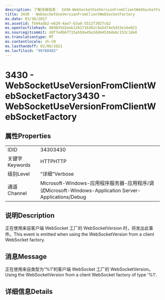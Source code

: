 ```yaml
---
description: 了解详细信息： 3430-WebSocketUseVersionFromClientWebSocketFactory
title: 3430 - WebSocketUseVersionFromClientWebSocketFactory
ms.date: 03/30/2017
ms.assetid: fb04adb2-e629-4ae7-b3a6-5512f3927cb2
ms.openlocfilehash: 869035d2eeb1261716362c9a5474e5d33e16e921
ms.sourcegitcommit: ddf7edb67715a5b9a45e3dd44536dabc153c1de0
ms.translationtype: MT
ms.contentlocale: zh-CN
ms.lasthandoff: 02/06/2021
ms.locfileid: "99760402"
---
```

# <a name="3430---websocketuseversionfromclientwebsocketfactory"></a><span data-ttu-id="c2e2e-103">3430 - WebSocketUseVersionFromClientWebSocketFactory</span><span class="sxs-lookup"><span data-stu-id="c2e2e-103">3430 - WebSocketUseVersionFromClientWebSocketFactory</span></span>

## <a name="properties"></a><span data-ttu-id="c2e2e-104">属性</span><span class="sxs-lookup"><span data-stu-id="c2e2e-104">Properties</span></span>  
  
|||  
|-|-|  
|<span data-ttu-id="c2e2e-105">ID</span><span class="sxs-lookup"><span data-stu-id="c2e2e-105">ID</span></span>|<span data-ttu-id="c2e2e-106">3430</span><span class="sxs-lookup"><span data-stu-id="c2e2e-106">3430</span></span>|  
|<span data-ttu-id="c2e2e-107">关键字</span><span class="sxs-lookup"><span data-stu-id="c2e2e-107">Keywords</span></span>|<span data-ttu-id="c2e2e-108">HTTP</span><span class="sxs-lookup"><span data-stu-id="c2e2e-108">HTTP</span></span>|  
|<span data-ttu-id="c2e2e-109">级别</span><span class="sxs-lookup"><span data-stu-id="c2e2e-109">Level</span></span>|<span data-ttu-id="c2e2e-110">“详细”</span><span class="sxs-lookup"><span data-stu-id="c2e2e-110">Verbose</span></span>|  
|<span data-ttu-id="c2e2e-111">通道</span><span class="sxs-lookup"><span data-stu-id="c2e2e-111">Channel</span></span>|<span data-ttu-id="c2e2e-112">Microsoft-Windows-应用程序服务器-应用程序/调试</span><span class="sxs-lookup"><span data-stu-id="c2e2e-112">Microsoft-Windows-Application Server-Applications/Debug</span></span>|  
  
## <a name="description"></a><span data-ttu-id="c2e2e-113">说明</span><span class="sxs-lookup"><span data-stu-id="c2e2e-113">Description</span></span>  

 <span data-ttu-id="c2e2e-114">正在使用来自客户端 WebSocket 工厂的 WebSocketVersion 时，将发出此事件。</span><span class="sxs-lookup"><span data-stu-id="c2e2e-114">This event is emitted when using the WebSocketVersion from a client WebSocket factory.</span></span>  
  
## <a name="message"></a><span data-ttu-id="c2e2e-115">消息</span><span class="sxs-lookup"><span data-stu-id="c2e2e-115">Message</span></span>  

 <span data-ttu-id="c2e2e-116">正在使用来自类型为“%1”的客户端 WebSocket 工厂的 WebSocketVersion。</span><span class="sxs-lookup"><span data-stu-id="c2e2e-116">Using the WebSocketVersion from a client WebSocket factory of type '%1'.</span></span>  
  
## <a name="details"></a><span data-ttu-id="c2e2e-117">详细信息</span><span class="sxs-lookup"><span data-stu-id="c2e2e-117">Details</span></span>
